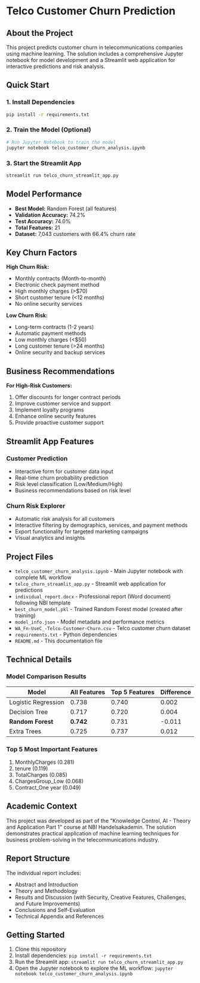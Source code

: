 # Telco Customer Churn Prediction

## About the Project

This project predicts customer churn in telecommunications companies using machine learning. The solution includes a comprehensive Jupyter notebook for model development and a Streamlit web application for interactive predictions and risk analysis.

## Quick Start

### 1. Install Dependencies

```bash
pip install -r requirements.txt
```

### 2. Train the Model (Optional)

```bash
# Run Jupyter Notebook to train the model
jupyter notebook telco_customer_churn_analysis.ipynb
```

### 3. Start the Streamlit App

```bash
streamlit run telco_churn_streamlit_app.py
```

## Model Performance

- **Best Model:** Random Forest (all features)
- **Validation Accuracy:** 74.2%
- **Test Accuracy:** 74.0%
- **Total Features:** 21
- **Dataset:** 7,043 customers with 66.4% churn rate

## Key Churn Factors

**High Churn Risk:**

- Monthly contracts (Month-to-month)
- Electronic check payment method
- High monthly charges (>$70)
- Short customer tenure (<12 months)
- No online security services

**Low Churn Risk:**

- Long-term contracts (1-2 years)
- Automatic payment methods
- Low monthly charges (<$50)
- Long customer tenure (>24 months)
- Online security and backup services

## Business Recommendations

**For High-Risk Customers:**

1. Offer discounts for longer contract periods
2. Improve customer service and support
3. Implement loyalty programs
4. Enhance online security features
5. Provide proactive customer support

## Streamlit App Features

### Customer Prediction

- Interactive form for customer data input
- Real-time churn probability prediction
- Risk level classification (Low/Medium/High)
- Business recommendations based on risk level

### Churn Risk Explorer

- Automatic risk analysis for all customers
- Interactive filtering by demographics, services, and payment methods
- Export functionality for targeted marketing campaigns
- Visual analytics and insights

## Project Files

- `telco_customer_churn_analysis.ipynb` - Main Jupyter notebook with complete ML workflow
- `telco_churn_streamlit_app.py` - Streamlit web application for predictions
- `individual_report.docx` - Professional report (Word document) following NBI template
- `best_churn_model.pkl` - Trained Random Forest model (created after training)
- `model_info.json` - Model metadata and performance metrics
- `WA_Fn-UseC_-Telco-Customer-Churn.csv` - Telco customer churn dataset
- `requirements.txt` - Python dependencies
- `README.md` - This documentation file

## Technical Details

### Model Comparison Results

| Model               | All Features | Top 5 Features | Difference |
| ------------------- | ------------ | -------------- | ---------- |
| Logistic Regression | 0.738        | 0.740          | 0.002      |
| Decision Tree       | 0.717        | 0.720          | 0.004      |
| **Random Forest**   | **0.742**    | 0.731          | -0.011     |
| Extra Trees         | 0.725        | 0.737          | 0.012      |

### Top 5 Most Important Features

1. MonthlyCharges (0.281)
2. tenure (0.119)
3. TotalCharges (0.085)
4. ChargesGroup_Low (0.068)
5. Contract_One year (0.049)

## Academic Context

This project was developed as part of the "Knowledge Control, AI - Theory and Application Part 1" course at NBI Handelsakademin. The solution demonstrates practical application of machine learning techniques for business problem-solving in the telecommunications industry.

## Report Structure

The individual report includes:

- Abstract and Introduction
- Theory and Methodology
- Results and Discussion (with Security, Creative Features, Challenges, and Future Improvements)
- Conclusions and Self-Evaluation
- Technical Appendix and References

## Getting Started

1. Clone this repository
2. Install dependencies: `pip install -r requirements.txt`
3. Run the Streamlit app: `streamlit run telco_churn_streamlit_app.py`
4. Open the Jupyter notebook to explore the ML workflow: `jupyter notebook telco_customer_churn_analysis.ipynb`
